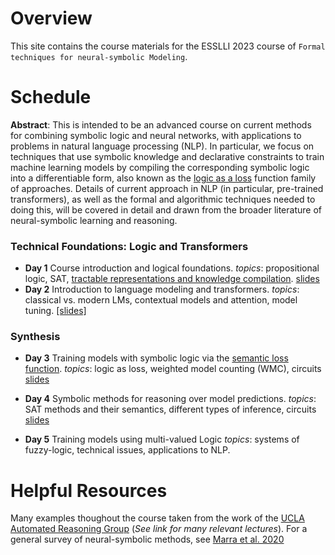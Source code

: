 Overview
==========
This site contains the course materials for  the ESSLLI 2023 course of `Formal techniques for neural-symbolic Modeling`. 

Schedule
==========

**Abstract**: This is intended to be an advanced course on current methods for combining symbolic logic and neural networks, with applications to problems in natural language processing (NLP). In particular, we focus on techniques that use symbolic knowledge and declarative constraints to train machine learning models by compiling the corresponding symbolic logic into a differentiable form, also known as the [logic as a loss](https://arxiv.org/abs/2108.11451) function family of approaches. Details of current approach in NLP (in particular, pre-trained transformers), as well as the formal and algorithmic techniques needed to doing this, will be covered in detail and drawn from the broader literature of neural-symbolic learning and reasoning.

### Technical Foundations: Logic and Transformers

- **Day 1** Course introduction and logical foundations. *topics*: propositional logic, SAT, [tractable representations and knowledge compilation](https://arxiv.org/abs/2202.02942).
[slides](https://github.com/yakazimir/esslli_neural_symbolic/blob/main/slides/lecture1.pdf)
- **Day 2** Introduction to language modeling and transformers. *topics*: classical vs. modern LMs, contextual models and attention, model tuning. [[slides]](https://github.com/yakazimir/esslli_neural_symbolic/blob/main/slides/lecture2.pdf)

### Synthesis 

- **Day 3** Training models with symbolic logic via the [semantic loss function](https://proceedings.mlr.press/v80/xu18h.html). *topics*: logic as loss, weighted model counting (WMC), circuits [slides](https://github.com/yakazimir/esslli_neural_symbolic/blob/main/slides/lecture3.pdf)

- **Day 4**  Symbolic methods for reasoning over model predictions. *topics*: SAT methods and their semantics, different types of inference, circuits [slides](https://github.com/yakazimir/esslli_neural_symbolic/blob/main/slides/lecture4.pdf)

- **Day 5** Training models using multi-valued Logic *topics*: systems of fuzzy-logic, technical issues, applications to NLP.

Helpful Resources 
==========

Many examples thoughout the course taken from the work of the [UCLA Automated Reasoning Group](https://www.youtube.com/@UCLA.Reasoning) (*See link for many relevant lectures*). For a general survey of neural-symbolic methods, see [Marra et al. 2020](https://arxiv.org/abs/2108.11451)

